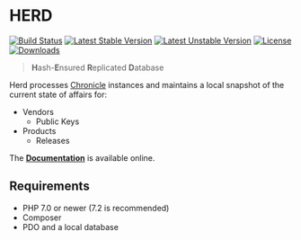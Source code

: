 # HERD

[![Build Status](https://travis-ci.org/paragonie/herd.svg?branch=master)](https://travis-ci.org/paragonie/herd)
[![Latest Stable Version](https://poser.pugx.org/paragonie/herd/v/stable)](https://packagist.org/packages/paragonie/herd)
[![Latest Unstable Version](https://poser.pugx.org/paragonie/herd/v/unstable)](https://packagist.org/packages/paragonie/herd)
[![License](https://poser.pugx.org/paragonie/herd/license)](https://packagist.org/packages/paragonie/herd)
[![Downloads](https://img.shields.io/packagist/dt/paragonie/herd.svg)](https://packagist.org/packages/paragonie/herd)

> **H**ash-**E**nsured **R**eplicated **D**atabase

Herd processes [Chronicle](https://github.com/paragonie/chronicle) instances and
maintains a local snapshot of the current state of affairs for:

* Vendors
  * Public Keys
* Products
  * Releases

The **[Documentation](https://github.com/paragonie/herd/tree/master/doc)** is available online. 

## Requirements

* PHP 7.0 or newer (7.2 is recommended)
* Composer
* PDO and a local database
